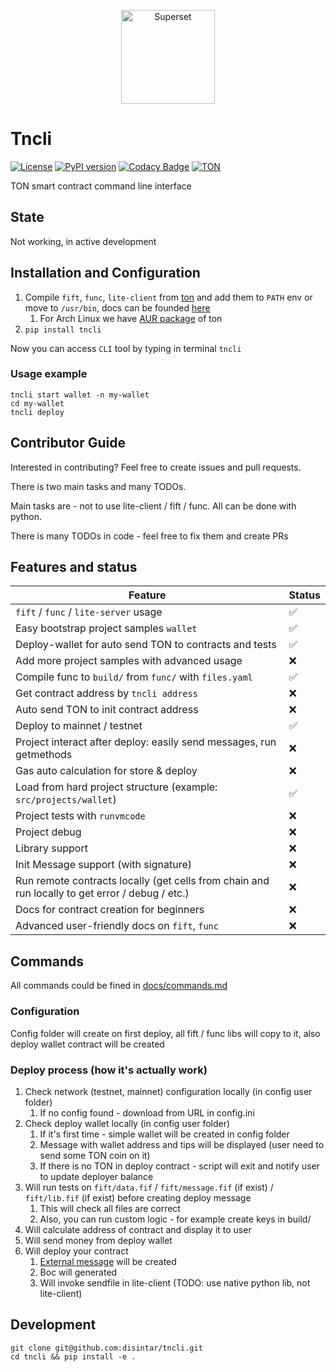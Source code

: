 <p align="center">
   <a href="https://disintar.io/">
       <img
        src="https://raw.githubusercontent.com/disintar/tncli/master/docs/images/logo.png"
        alt="Superset"
        height="150"
      />
   </a>
</p>

# Tncli

[![License](https://img.shields.io/badge/License-Apache%202.0-blue.svg)](https://opensource.org/licenses/Apache-2.0)
[![PyPI version](https://badge.fury.io/py/tncli.svg)](https://github.com/disintar/tncli)
[![Codacy Badge](https://app.codacy.com/project/badge/Grade/8f4acbbba3a743f992062c377c48c675)](https://www.codacy.com/gh/disintar/tncli/dashboard?utm_source=github.com&amp;utm_medium=referral&amp;utm_content=disintar/tncli&amp;utm_campaign=Badge_Grade)
[![TON](https://img.shields.io/badge/%F0%9F%92%8E-TON-green)](https://ton.org)

TON smart contract command line interface

## State

Not working, in active development

## Installation and Configuration

1. Compile `fift`, `func`, `lite-client` from [ton](https://github.com/newton-blockchain/ton) and add them to `PATH` env
   or move to `/usr/bin`, docs can be founded [here](https://ton.org/docs/#/howto/getting-started)
    1. For Arch Linux we have [AUR package](https://aur.archlinux.org/packages/ton-git/) of ton
2. `pip install tncli`

Now you can access `CLI` tool by typing in terminal `tncli`

### Usage example

```
tncli start wallet -n my-wallet
cd my-wallet
tncli deploy
```

## Contributor Guide

Interested in contributing? Feel free to create issues and pull requests.

There is two main tasks and many TODOs.

Main tasks are - not to use lite-client / fift / func. All can be done with python.

There is many TODOs in code - feel free to fix them and create PRs

## Features and status

| Feature                                                                                         | Status |
|-------------------------------------------------------------------------------------------------|--------|
| `fift` / `func` / `lite-server` usage                                                           | ✅      |
| Easy bootstrap project samples `wallet`                                                         | ✅      |
| Deploy-wallet for auto send TON to contracts and tests                                          | ✅      |
| Add more project samples with advanced usage                                                    | ❌      |
| Compile func to `build/` from `func/` with `files.yaml`                                         | ✅      |
| Get contract address by `tncli address`                                                         | ❌      |
| Auto send TON to init contract address                                                          | ❌      |
| Deploy to mainnet / testnet                                                                     | ✅      |
| Project interact after deploy: easily send messages, run getmethods                             | ❌      |
| Gas auto calculation for store & deploy                                                         | ❌      |
| Load from hard project structure (example: `src/projects/wallet`)                               | ✅      |
| Project tests with `runvmcode`                                                                  | ❌      |
| Project debug                                                                                   | ❌      |
| Library support                                                                                 | ❌      |
| Init Message support  (with signature)                                                          | ❌      |
| Run remote contracts locally (get cells from chain and run locally to get error / debug / etc.) | ❌      |
| Docs for contract creation for beginners                                                        | ❌      |
| Advanced user-friendly docs on `fift`, `func`                                                   | ❌      |

## Commands

All commands could be fined in [docs/commands.md](https://github.com/disintar/tncli/blob/master/docs/commands.md)

### Configuration

Config folder will create on first deploy, all fift / func libs will copy to it, also deploy wallet contract will be
created

### Deploy process (how it's actually work)

1. Check network (testnet, mainnet) configuration locally (in config user folder)
    1. If no config found - download from URL in config.ini
2. Check deploy wallet locally (in config user folder)
    1. If it's first time - simple wallet will be created in config folder
    2. Message with wallet address and tips will be displayed (user need to send some TON coin on it)
    3. If there is no TON in deploy contract - script will exit and notify user to update deployer balance
3. Will run tests on `fift/data.fif` / `fift/message.fif` (if exist) / `fift/lib.fif` (if exist)  before creating deploy
   message
    1. This will check all files are correct
    2. Also, you can run custom logic - for example create keys in build/
4. Will calculate address of contract and display it to user
5. Will send money from deploy wallet
6. Will deploy your contract
    1. [External message](https://gist.github.com/tvorogme/fdb174ac0740b6a52d1dbdf85f4ddc63#file-generate-fif-L113) will
       be created
    2. Boc will generated
    3. Will invoke sendfile in lite-client (TODO: use native python lib, not lite-client)

## Development

```
git clone git@github.com:disintar/tncli.git
cd tncli && pip install -e .
```

